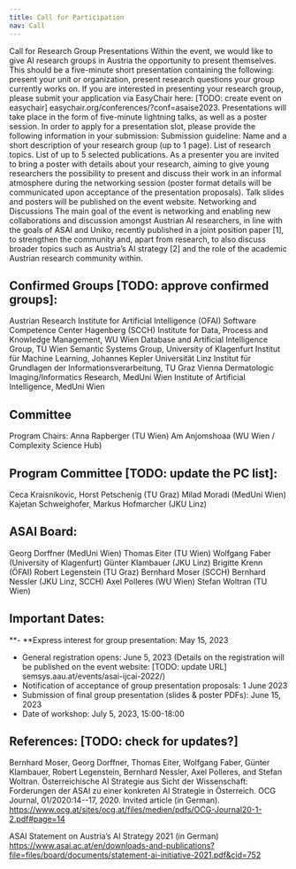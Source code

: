 ```yaml
---
title: Call for Participation
nav: Call
---
```



Call for Research Group Presentations
Within the event, we would like to give AI research groups in Austria the opportunity to present themselves. This should be a five-minute short presentation containing the following:
present your unit or organization,
present research questions your group currently works on.
If you are interested in presenting your research group, please submit your application via EasyChair here: [TODO: create event on easychair] easychair.org/conferences/?conf=asaise2023. Presentations will take place in the form of five-minute lightning talks, as well as a poster session. In order to apply for a presentation slot, please provide the following information in your submission:
Submission guideline:
	Name and a short description of your research group (up to 1 page).
	List of research topics.
	List of up to 5 selected publications.
As a presenter you are invited to bring a poster with details about your research, aiming to give young researchers the possibility to present and discuss their work in an informal atmosphere during the networking session (poster format details will be communicated upon acceptance of the presentation proposals). Talk slides and posters will be published on the event website.
Networking and Discussions
The main goal of the event is networking and enabling new collaborations and discussion amongst Austrian AI researchers, in line with the goals of ASAI and Uniko, recently published in a joint position paper [1], to strengthen the community and, apart from research, to also discuss broader topics such as Austria’s AI strategy [2] and the role of the academic Austrian research community within.


## Confirmed Groups [TODO: approve confirmed groups]: 
Austrian Research Institute for Artificial Intelligence (OFAI)
Software Competence Center Hagenberg (SCCH)
Institute for Data, Process and Knowledge Management, WU Wien
Database and Artificial Intelligence Group, TU Wien
Semantic Systems Group, University of Klagenfurt
Institut für Machine Learning, Johannes Kepler Universität Linz
Institut für Grundlagen der Informationsverarbeitung, TU Graz
Vienna Dermatologic Imaging/Informatics Research, MedUni Wien
Institute of Artificial Intelligence, MedUni Wien


## Committee
Program Chairs:
Anna Rapberger (TU Wien)
Am Anjomshoaa (WU Wien / Complexity Science Hub)

## Program Committee [TODO: update the PC list]: 
Ceca Kraisnikovic, Horst Petschenig (TU Graz) 
Milad Moradi (MedUni Wien) 
Kajetan Schweighofer, Markus Hofmarcher (JKU Linz)

## ASAI Board:
Georg Dorffner (MedUni Wien)
Thomas Eiter (TU Wien)
Wolfgang Faber (University of Klagenfurt)
Günter Klambauer (JKU Linz)
Brigitte Krenn (ÖFAI)
Robert Legenstein (TU Graz) 
Bernhard Moser (SCCH)
Bernhard Nessler (JKU Linz, SCCH)
Axel Polleres (WU Wien) 
Stefan Woltran (TU Wien)

## Important Dates:
**- **Express interest for group presentation: May 15, 2023
- General registration opens: June 5, 2023 (Details on the registration will be published on the event website: [TODO: update URL] semsys.aau.at/events/asai-ijcai-2022/)
- Notification of acceptance of group presentation proposals: 1 June 2023
- Submission of final group presentation (slides & poster PDFs): June 15, 2023
- Date of workshop: July 5, 2023, 15:00-18:00


## References: [TODO: check for updates?]
Bernhard Moser, Georg Dorffner, Thomas Eiter, Wolfgang Faber, Günter Klambauer, Robert Legenstein, Bernhard Nessler, Axel Polleres, and Stefan Woltran. Österreichische AI Strategie aus Sicht der Wissenschaft: Forderungen der ASAI zu einer konkreten AI Strategie in Österreich. OCG Journal, 01/2020:14--17, 2020. Invited article (in German). https://www.ocg.at/sites/ocg.at/files/medien/pdfs/OCG-Journal20-1-2.pdf#page=14


ASAI Statement on Austria’s AI Strategy 2021 (in German) https://www.asai.ac.at/en/downloads-and-publications?file=files/board/documents/statement-ai-initiative-2021.pdf&cid=752 
